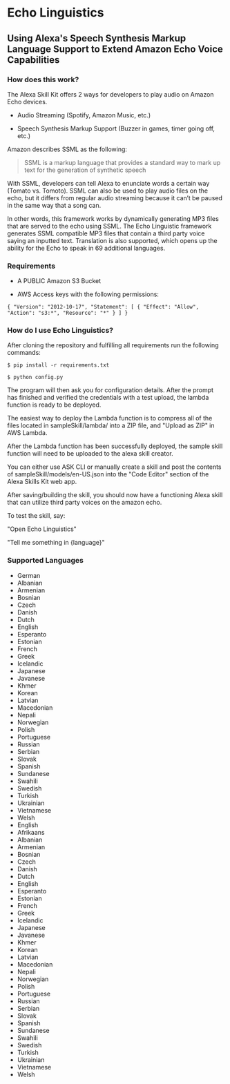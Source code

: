 # Echo Linguistics
## Using Alexa's Speech Synthesis Markup Language Support to Extend Amazon Echo Voice Capabilities

### How does this work?

The Alexa Skill Kit offers 2 ways for developers to play audio on Amazon Echo devices.

- Audio Streaming (Spotify, Amazon Music, etc.)

- Speech Synthesis Markup Support (Buzzer in games, timer going off, etc.)




Amazon describes SSML as the following:
> SSML is a markup language that provides a standard way to mark up text for the generation of synthetic speech


With SSML, developers can tell Alexa to enunciate words a certain way (Tomato vs. Tomoto).  SSML can also be used to play audio files on the echo, but it differs from regular audio streaming because it can’t be paused in the same way that a song can.

In other words, this framework works by dynamically generating MP3 files that are served to the echo using SSML.  The Echo Linguistic framework generates SSML compatible MP3 files that contain a third party voice saying an inputted text.  Translation is also supported, which opens up the ability for the Echo to speak in 69 additional languages.

### Requirements

- A PUBLIC Amazon S3 Bucket

- AWS Access keys with the following permissions:

`
{
    "Version": "2012-10-17",
    "Statement": [
        {
            "Effect": "Allow",
            "Action": "s3:*",
            "Resource": "*"
        }
    ]
}
`


### How do I use Echo Linguistics?

After cloning the repository and fulfilling all requirements run the following commands:

` $ pip install -r requirements.txt `

` $ python config.py `

The program will then ask you for configuration details.  After the prompt has finished and verified the credentials with a test upload, the lambda function is ready to be deployed.

The easiest way to deploy the Lambda function is to compress all of the files located in sampleSkill/lambda/ into a ZIP file, and "Upload as ZIP" in AWS Lambda.

After the Lambda function has been successfully deployed, the sample skill function will need to be uploaded to the alexa skill creator.

You can either use ASK CLI or manually create a skill and post the contents of sampleSkill/models/en-US.json into the "Code Editor" section of the Alexa Skills Kit web app.


After saving/building the skill, you should now have a functioning Alexa skill that can utilize third party voices on the amazon echo.

To test the skill, say:

"Open Echo Linguistics"

"Tell me something in {language}"

### Supported Languages

- German
- Albanian
- Armenian
- Bosnian
- Czech
- Danish
- Dutch
- English
- Esperanto
- Estonian
- French
- Greek
- Icelandic
- Japanese
- Javanese
- Khmer
- Korean
- Latvian
- Macedonian
- Nepali
- Norwegian
- Polish
- Portuguese
- Russian
- Serbian
- Slovak
- Spanish
- Sundanese
- Swahili
- Swedish
- Turkish
- Ukrainian
- Vietnamese
- Welsh
- English
- Afrikaans
- Albanian
- Armenian
- Bosnian
- Czech
- Danish
- Dutch
- English
- Esperanto
- Estonian
- French
- Greek
- Icelandic
- Japanese
- Javanese
- Khmer
- Korean
- Latvian
- Macedonian
- Nepali
- Norwegian
- Polish
- Portuguese
- Russian
- Serbian
- Slovak
- Spanish
- Sundanese
- Swahili
- Swedish
- Turkish
- Ukrainian
- Vietnamese
- Welsh
